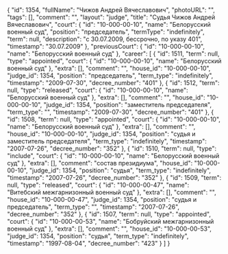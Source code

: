 {
    "id": 1354,
    "fullName": "Чижов Андрей Вячеславович",
    "photoURL": "",
    "tags": [],
    "comment": "",
    "layout": "judge",
    "title": "Судья Чижов Андрей Вячеславович",
    "court": {
        "id": "10-000-00-10",
        "name": "Белорусский военный суд",
        "position": "председатель",
        "termType": "indefinitely",
        "term": null,
        "description": "c 30.07.2009, бессрочно, по указу 401",
        "timestamp": "30.07.2009"
    },
    "previousCourt": {
        "id": "10-000-00-10",
        "name": "Белорусский военный суд"
    },
    "career": [
        {
            "id": 1511,
            "term": null,
            "type": "appointed",
            "court": {
                "id": "10-000-00-10",
                "name": "Белорусский военный суд"
            },
            "extra": [],
            "comment": "",
            "house_id": "10-000-00-10",
            "judge_id": 1354,
            "position": "председатель",
            "term_type": "indefinitely",
            "timestamp": "2009-07-30",
            "decree_number": "401"
        },
        {
            "id": 1512,
            "term": null,
            "type": "released",
            "court": {
                "id": "10-000-00-10",
                "name": "Белорусский военный суд"
            },
            "extra": [],
            "comment": "",
            "house_id": "10-000-00-10",
            "judge_id": 1354,
            "position": "заместитель председателя",
            "term_type": "",
            "timestamp": "2009-07-30",
            "decree_number": "401"
        },
        {
            "id": 1508,
            "term": null,
            "type": "appointed",
            "court": {
                "id": "10-000-00-10",
                "name": "Белорусский военный суд"
            },
            "extra": [],
            "comment": "",
            "house_id": "10-000-00-10",
            "judge_id": 1354,
            "position": "судья и заместитель председателя",
            "term_type": "indefinitely",
            "timestamp": "2007-07-26",
            "decree_number": "352"
        },
        {
            "id": 1510,
            "term": null,
            "type": "include",
            "court": {
                "id": "10-000-00-10",
                "name": "Белорусский военный суд"
            },
            "extra": [],
            "comment": "состав президиума",
            "house_id": "10-000-00-10",
            "judge_id": 1354,
            "position": "судья",
            "term_type": "indefinitely",
            "timestamp": "2007-07-26",
            "decree_number": "352"
        },
        {
            "id": 1509,
            "term": null,
            "type": "released",
            "court": {
                "id": "10-000-00-47",
                "name": "Витебский межгарнизонный военный суд"
            },
            "extra": [],
            "comment": "",
            "house_id": "10-000-00-47",
            "judge_id": 1354,
            "position": "судья и председатель",
            "term_type": "",
            "timestamp": "2007-07-26",
            "decree_number": "352"
        },
        {
            "id": 1507,
            "term": null,
            "type": "appointed",
            "court": {
                "id": "10-000-00-53",
                "name": "Бобруйский межгарнизонный военный суд"
            },
            "extra": [],
            "comment": "",
            "house_id": "10-000-00-53",
            "judge_id": 1354,
            "position": "судья",
            "term_type": "indefinitely",
            "timestamp": "1997-08-04",
            "decree_number": "423"
        }
    ]
}